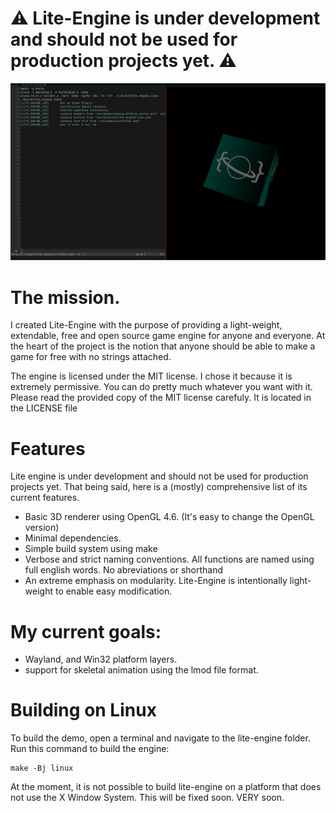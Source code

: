 # ⚠️ Lite-Engine is under development and should not be used for production projects yet. ⚠️

![cube_preview](./doc/img/cube_preview.png)

# The mission.
I created Lite-Engine with the purpose of providing a light-weight, extendable,
free and open source game engine for anyone and everyone. At the heart of the project
is the notion that anyone should be able to make a game for free with no strings
attached.

The engine is licensed under the MIT license. I chose it because it is extremely
permissive. You can do pretty much whatever you want with it. Please read the
provided copy of the MIT license carefuly. It is located in the LICENSE file

# Features
Lite engine is under development and should not be used for production projects yet.
That being said, here is a (mostly) comprehensive list of its current features.

- Basic 3D renderer using OpenGL 4.6. (It's easy to change the OpenGL version)
- Minimal dependencies.
- Simple build system using make
- Verbose and strict naming conventions.
    All functions are named using full english words. No abreviations or shorthand
- An extreme emphasis on modularity. Lite-Engine is intentionally light-weight to 
    enable easy modification.

# My current goals:
- Wayland, and Win32 platform layers.
- support for skeletal animation using the lmod file format.

# Building on Linux
To build the demo, open a terminal and navigate to the lite-engine folder.
Run this command to build the engine:
```
make -Bj linux
```
At the moment, it is not possible to build lite-engine on a platform that does not use
the X Window System. This will be fixed soon. VERY soon.

